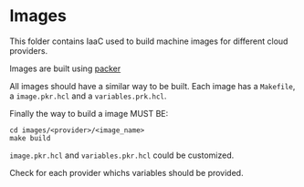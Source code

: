 # Images

This folder contains IaaC used to build machine images for different cloud providers. 

Images are built using [packer](https://www.packer.io/)

All images should have a similar way to be built. 
Each image has a `Makefile`, a `image.pkr.hcl` and a `variables.prk.hcl`. 

Finally the way to build a image MUST BE:

```
cd images/<provider>/<image_name>
make build
```

`image.pkr.hcl` and `variables.pkr.hcl` could be customized.

Check for each provider whichs variables should be provided. 

